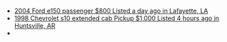 - [2004 Ford e150 passenger $800 Listed a day ago in Lafayette, LA](https://www.facebook.com/marketplace/item/3651792531789244)
- [1998 Chevrolet s10 extended cab Pickup $1,000 Listed 4 hours ago in Huntsville, AR](https://www.facebook.com/marketplace/item/1067356858840770)
- [](url)
